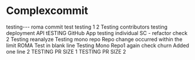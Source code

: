 # Complexcommit
testing---
roma commit test
testing 1 2
Testing contributors
testing deployment API
tESTING GitHub App
testing individual SC - refactor check 2
Testing reanalyze
Testing mono repo Repo change occurred within the limit
ROMA Test in blank line
Testing Mono Repo1 again check churn
Added one line 2
TESTING PR SIZE 1
TESTING PR SIZE 2
